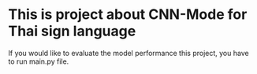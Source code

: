 # This is project about CNN-Mode for Thai sign language 
If you would like to evaluate the model performance  this project, you have to run main.py file. 